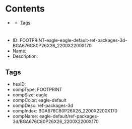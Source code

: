 



Contents
========

* [](#)
	* [Tags](#tags)

# 

- ID: FOOTPRINT-eagle-eagle-default-ref-packages-3d-BGA676C80P26X26_2200X2200X170
- Name: 
- Description: 

## Tags

- hexID: 
- oompType: FOOTPRINT
- oompSize: eagle
- oompColor: eagle-default
- oompDesc: ref-packages-3d
- oompIndex: BGA676C80P26X26_2200X2200X170
- oompName: eagle-default/ref-packages-3d/BGA676C80P26X26_2200X2200X170
